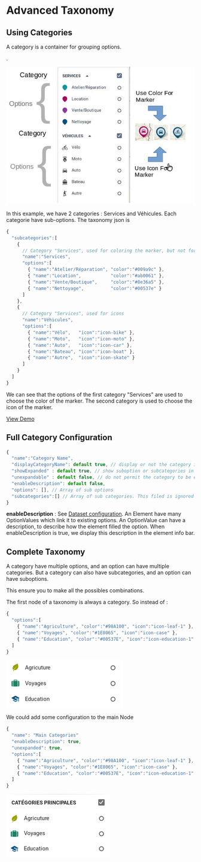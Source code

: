 Advanced Taxonomy
============

Using Categories
---------------

A category is a container for grouping options.

.

![alt img](images/option-category-simple.jpg "Grouping options")

In this example, we have 2 categories : Services and Véhicules. Each categorie have sub-options. The taxonomy json is

```javascript
{
  "subcategories":[
    {
      // Category "Services", used for coloring the marker, but not for the icon
      "name":"Services",
      "options":[
        { "name":"Atelier/Réparation", "color":"#009a9c" },
        { "name":"Location",           "color":"#ab0061" },
        { "name":"Vente/Boutique",     "color":"#8e36a5" },
        { "name":"Nettoyage",          "color":"#00537e" }
      ]
    },
    {
      // Category "Services", used for icons
      "name":"Véhicules",
      "options":[
        { "name":"Vélo",   "icon":"icon-bike" },
        { "name":"Moto",   "icon":"icon-moto" },
        { "name":"Auto",   "icon":"icon-car" },
        { "name":"Bateau", "icon":"icon-boat" },
        { "name":"Autre",  "icon":"icon-skate" }
      ]
    }
  ]
}
```

We can see that the options of the first category "Services" are used to choose the color of the marker. The second category is used to choose the icon of the marker.

[View Demo](https://pixelhumain.github.io/GoGoCartoJs/web/examples/index-multiple-categories.html#/carte/@46.59,7.83,6z?cat=all)


Full Category Configuration
----------------------

```javascript
{
  "name":"Category Name",
  "displayCategoryName": default true, // display or not the category in the filters tree
  "showExpanded" : default true, // show suboption or subcategories in inistial state
  "unexpandable" : default false, // do not permit the category to be expanded/unexpanded
  "enableDescription": default false, 
  "options": [], // Array of sub options
  "subcategories":[] // Array of sub categories. This filed is ignored when sub options are provided
}
```

**enableDescription** : See [Dataset configuration](dataset.md). An Element have many OptionValues which link it to existing options. An OptionValue can have a description, to describe how the element filled the option. When enableDescription is true, we display this description in the element info bar.

Complete Taxonomy
----------------

A category have multiple options, and an option can have multiple categories.
But a category can also have subcategories, and an option can have suboptions.

This ensure you to make all the possibles combinations.

The first node of a taxonomy is always a category. So instead of :

```javascript
{
  "options":[
    { "name":"Agriculture", "color":"#98A100", "icon":"icon-leaf-1" },    
    { "name":"Voyages", "color":"#1E8065", "icon":"icon-case" },
    { "name":"Education", "color":"#00537E", "icon":"icon-education-1" }
  ]  
}
```

![Basic options](images/basic-options.png)

We could add some configuration to the main Node

```javascript
{
  "name": "Main Categories"
  "enableDescription": true,
  "unexpanded": true,
  "options":[
    { "name":"Agriculture", "color":"#98A100", "icon":"icon-leaf-1" },    
    { "name":"Voyages", "color":"#1E8065", "icon":"icon-case" },
    { "name":"Education", "color":"#00537E", "icon":"icon-education-1" }
  ]  
}
```

![With category](images/basic-options-with-category.png)





